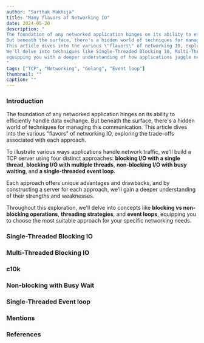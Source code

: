 ```yaml
---
author: "Sarthak Makhija"
title: "Many flavors of Networking IO"
date: 2024-05-20
description: "
The foundation of any networked application hinges on its ability to efficiently handle data exchange. 
But beneath the surface, there's a hidden world of techniques for managing this communication. 
This article dives into the various \"flavors\" of networking IO, exploring the trade-offs associated with each approach. 
We'll delve into techniques like Single-Threaded Blocking IO, Multi-Threaded Blocking IO, Non-blocking with Busy Wait, and Single-Threaded Event loop, 
equipping you with a deeper understanding of how applications juggle network communication with other tasks.
"
tags: ["TCP", "Networking", "Golang", "Event loop"]
thumbnail: ""
caption: ""
---
```


### Introduction

The foundation of any networked application hinges on its ability to efficiently handle data exchange.
But beneath the surface, there's a hidden world of techniques for managing this communication.
This article dives into the various "flavors" of networking IO, exploring the trade-offs associated with each approach.

To illustrate various ways applications handle network traffic, we'll build a TCP server using four distinct approaches: 
**blocking I/O with a single thread**, **blocking I/O with multiple threads**, **non-blocking I/O with busy waiting**, and 
**a single-threaded event loop**. 

Each approach offers unique advantages and drawbacks, and by constructing a server for each approach, we'll gain a deeper 
understanding of their strengths and weaknesses. 

Throughout this exploration, we'll delve into concepts like **blocking vs non-blocking operations**, **threading strategies**, 
and **event loops**, equipping you to choose the most suitable approach for your specific networking needs.

### Single-Threaded Blocking IO

### Multi-Threaded Blocking IO

### c10k

### Non-blocking with Busy Wait

### Single-Threaded Event loop

### Mentions

### References